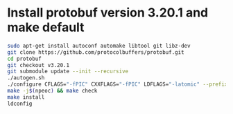 # Install protobuf version 3.20.1 and make default

```bash
sudo apt-get install autoconf automake libtool git libz-dev
git clone https://github.com/protocolbuffers/protobuf.git
cd protobuf
git checkout v3.20.1
git submodule update --init --recursive
./autogen.sh
./configure CFLAGS="-fPIC" CXXFLAGS="-fPIC" LDFLAGS="-latomic" --prefix=/usr/local
make -j$(npeoc) && make check
make install
ldconfig
```